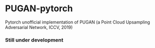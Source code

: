 # PUGAN-pytorch
Pytorch unofficial implementation of PUGAN (a Point Cloud Upsampling Adversarial Network, ICCV, 2019)

### Still under development
